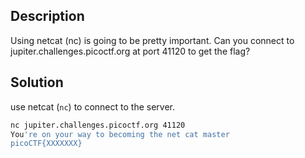 ## Description
Using netcat (nc) is going to be pretty important. Can you connect to jupiter.challenges.picoctf.org at port 41120 to get the flag?

## Solution

use netcat (`nc`) to connect to the server.

```bash
nc jupiter.challenges.picoctf.org 41120
You're on your way to becoming the net cat master
picoCTF{XXXXXXX}
```
